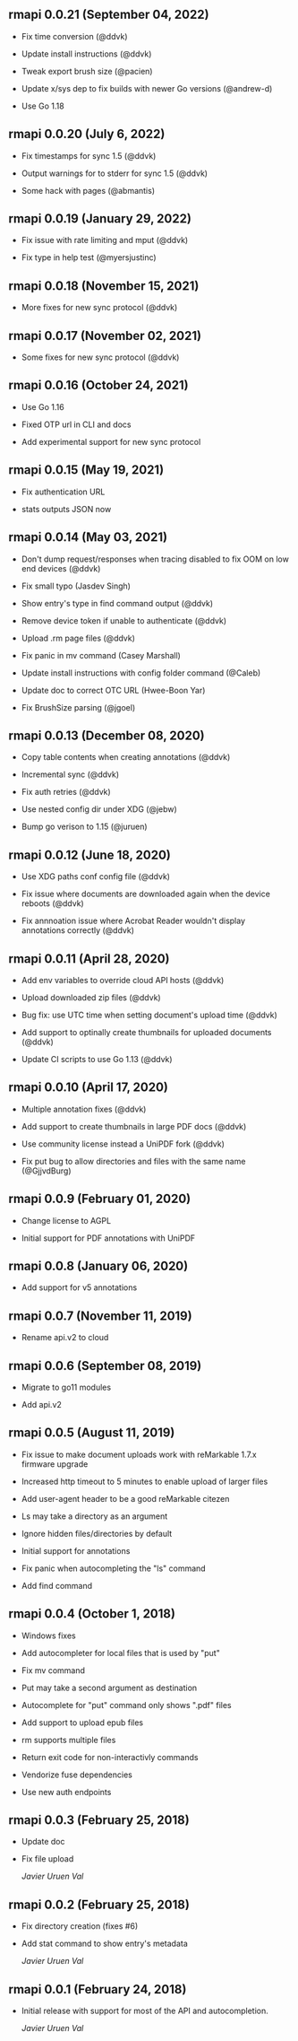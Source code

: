 ## rmapi 0.0.21 (September 04, 2022)

- Fix time conversion (@ddvk)

- Update install instructions (@ddvk)

- Tweak export brush size (@pacien)

- Update x/sys dep to fix builds with newer Go versions (@andrew-d)

- Use Go 1.18

## rmapi 0.0.20 (July 6, 2022)
- Fix timestamps for sync 1.5 (@ddvk)

- Output warnings for to stderr for sync 1.5 (@ddvk)

- Some hack with pages (@abmantis)

## rmapi 0.0.19 (January 29, 2022)

- Fix issue with rate limiting and mput (@ddvk)

- Fix type in help test (@myersjustinc)

## rmapi 0.0.18 (November 15, 2021)

* More fixes for new sync protocol (@ddvk)

## rmapi 0.0.17 (November 02, 2021)

* Some fixes for new sync protocol (@ddvk)

## rmapi 0.0.16 (October 24, 2021)

* Use Go 1.16

* Fixed OTP url in CLI and docs

* Add experimental support for new sync protocol

## rmapi 0.0.15 (May 19, 2021)

* Fix authentication URL

* stats outputs JSON now

## rmapi 0.0.14 (May 03, 2021)

* Don't dump request/responses when tracing disabled
  to fix OOM on low end devices (@ddvk)

* Fix small typo (Jasdev Singh)

* Show entry's type in find command output (@ddvk)

* Remove device token if unable to authenticate (@ddvk)

* Upload .rm page files (@ddvk)

* Fix panic in mv command (Casey Marshall)

* Update install instructions with config folder command (@Caleb)

* Update doc to correct OTC URL (Hwee-Boon Yar)

* Fix BrushSize parsing (@jgoel)

## rmapi 0.0.13 (December 08, 2020)

* Copy table contents when creating annotations (@ddvk)

* Incremental sync (@ddvk)

* Fix auth retries (@ddvk)

* Use nested config dir under XDG (@jebw)

* Bump go verison to 1.15 (@juruen)

## rmapi 0.0.12 (June 18, 2020)

* Use XDG paths conf config file (@ddvk)

* Fix issue where documents are downloaded again
  when the device reboots (@ddvk)

* Fix annnoation issue where Acrobat Reader wouldn't display
  annotations correctly (@ddvk)

## rmapi 0.0.11 (April 28, 2020)

* Add env variables to override cloud API hosts (@ddvk)

* Upload downloaded zip files (@ddvk)

* Bug fix: use UTC time when setting document's upload time (@ddvk)

* Add support to optinally create thumbnails for uploaded documents (@ddvk)

* Update CI scripts to use Go 1.13 (@ddvk)

## rmapi 0.0.10 (April 17, 2020)

* Multiple annotation fixes (@ddvk)

* Add support to create thumbnails in large PDF docs (@ddvk)

* Use community license instead a UniPDF fork (@ddvk)

* Fix put bug to allow directories and files with the same name (@GjjvdBurg)

## rmapi 0.0.9 (February 01, 2020)

* Change license to AGPL

* Initial support for PDF annotations with UniPDF

## rmapi 0.0.8 (January 06, 2020)

* Add support for v5 annotations

## rmapi 0.0.7 (November 11, 2019)

* Rename api.v2 to cloud

## rmapi 0.0.6 (September 08, 2019)

* Migrate to go11 modules

* Add api.v2

## rmapi 0.0.5 (August 11, 2019)

* Fix issue to make document uploads work with reMarkable 1.7.x firmware upgrade

* Increased http timeout to 5 minutes to enable upload of larger files

* Add user-agent header to be a good reMarkable citezen

* Ls may take a directory as an argument

* Ignore hidden files/directories by default

* Initial support for annotations

* Fix panic when autocompleting the "ls" command

* Add find command

## rmapi 0.0.4 (October 1, 2018)

* Windows fixes

* Add autocompleter for local files that is used by "put"

* Fix mv command

* Put may take a second argument as destination

* Autocomplete for "put" command only shows ".pdf" files

* Add support to upload epub files

* rm supports multiple files

* Return exit code for non-interactivly commands

* Vendorize fuse dependencies

* Use new auth endpoints

## rmapi 0.0.3 (February 25, 2018)

* Update doc

* Fix file upload

   *Javier Uruen Val*

## rmapi 0.0.2 (February 25, 2018)

*  Fix directory creation (fixes #6)

*  Add stat command to show entry's metadata

   *Javier Uruen Val*

## rmapi 0.0.1 (February 24, 2018)

*   Initial release with support for most of the API and autocompletion.

    *Javier Uruen Val*
